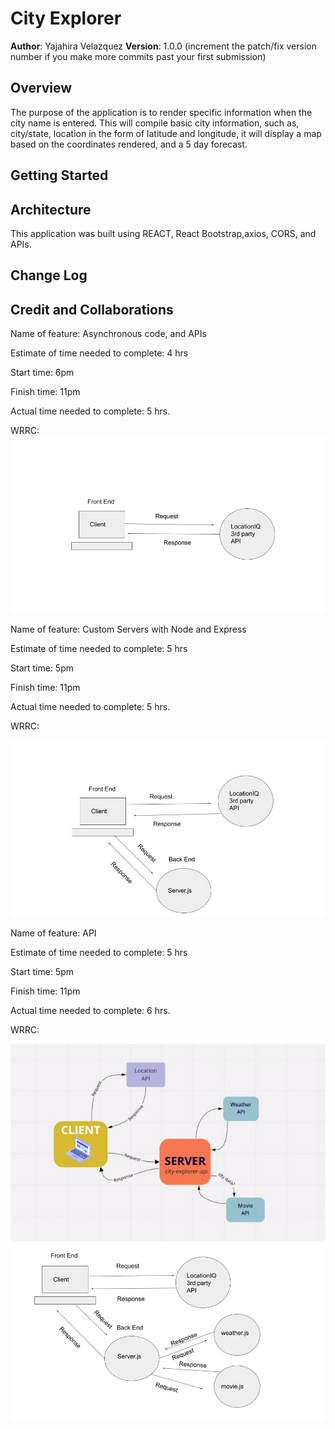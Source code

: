 # City Explorer

**Author**: Yajahira Velazquez
**Version**: 1.0.0 (increment the patch/fix version number if you make more commits past your first submission)

## Overview
The purpose of the application is to render specific information when the city name is entered. This will compile basic city information, such as, city/state, location in the form of latitude and longitude, it will display a map based on the coordinates rendered, and a 5 day forecast.

## Getting Started
<!-- What are the steps that a user must take in order to build this app on their own machine and get it running? -->


## Architecture
<!-- Provide a detailed description of the application design. What technologies (languages, libraries, etc) you're using, and any other relevant design information. -->
This application was built using REACT, React Bootstrap,axios, CORS, and APIs.
## Change Log
<!-- Use this area to document the iterative changes made to your application as each feature is successfully implemented. Use time stamps. Here's an example:

01-01-2001 4:59pm - Application now has a fully-functional express server, with a GET route for the location resource. -->

## Credit and Collaborations
<!-- Give credit (and a link) to other people or resources that helped you build this application. -->

Name of feature: Asynchronous code, and APIs

Estimate of time needed to complete: 4 hrs

Start time: 6pm

Finish time: 11pm

Actual time needed to complete: 5 hrs.

WRRC:
![Lab 6 WRRC](/public/images/wrrc%20lab-6.jpg)

Name of feature: Custom Servers with Node and Express

Estimate of time needed to complete: 5 hrs

Start time: 5pm

Finish time: 11pm

Actual time needed to complete: 5 hrs.

WRRC:

![Lab 7 WRRC](/public/images/wrrc%20lab-7.jpg)


Name of feature: API

Estimate of time needed to complete: 5 hrs

Start time: 5pm

Finish time: 11pm

Actual time needed to complete: 6 hrs.

WRRC:

![Lab 8 WRRC](/public/images/lab8%20wrrc.png)<br/>
![Lab 9 WRRC](/public/images/lab9.jpg)
